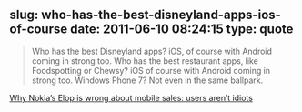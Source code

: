 slug: who-has-the-best-disneyland-apps-ios-of-course
date: 2011-06-10 08:24:15
type: quote
---

> Who has the best Disneyland apps? iOS, of course with Android coming in strong too. Who has the best restaurant apps, like Foodspotting or Chewsy? iOS of course with Android coming in strong too. Windows Phone 7? Not even in the same ballpark.

[Why Nokia’s Elop is wrong about mobile sales: users aren’t idiots](http://scobleizer.com/2011/06/09/why-nokias-elop-is-wrong-about-mobile-sales-users-arent-idiots/)
